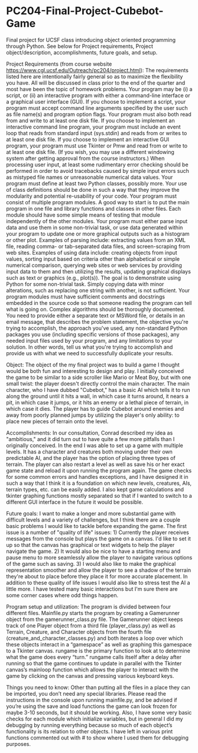 # PC204-Final-Project-Cubebot-Game
Final project for UCSF class introducing object oriented programming through Python. See below for Project requirements, Project object/description, accomplishments, future goals, and setup.

Project Requirements (from course website https://www.cgl.ucsf.edu/Outreach/pc204/project.html):
The requirements listed here are intentionally fairly general so as to maximize the flexibility you have. All will be discussed in class prior to the end of the quarter and most have been the topic of homework problems.
Your program may be (i) a script, or (ii) an interactive program with either a command-line interface or a graphical user interface (GUI).
If you choose to implement a script, your program must accept command line arguments specified by the user such as file name(s) and program option flags. Your program must also both read from and write to at least one disk file.
If you choose to implement an interactive command line program, your program must include an event loop that reads from standard input (sys.stdin) and reads from or writes to at least one disk file.
If you choose to implement an interactive GUI program, your program must use Tkinter or Pmw and read from or write to at least one disk file. (If you wish, you may use a different windowing system after getting approval from the course instructors.)
When processing user input, at least some rudimentary error checking should be performed in order to avoid tracebacks caused by simple input errors such as mistyped file names or unreasonable numerical data values.
Your program must define at least two Python classes, possibly more. Your use of class definitions should be done in such a way that they improve the modularity and potential re-usability of your code.
Your program must consist of multiple program modules. A good way to start is to put the main program in one file and library functions and classes in other files. Each module should have some simple means of testing that module independently of the other modules.
Your program must either parse input data and use them in some non-trivial task, or use data generated within your program to update one or more graphical outputs such as a histogram or other plot. Examples of parsing include:
extracting values from an XML file,
reading comma- or tab-separated data files, and
screen-scraping from web sites.
Examples of using data include:
creating objects from input values,
sorting input based on criteria other than alphabetical or simple numerical comparison,
querying web sites or web services by providing input data to them and then utilizing the results,
updating graphical displays such as text or graphics (e.g., plot(s)).
The goal is to demonstrate using Python for some non-trivial task. Simply copying data with minor alterations, such as replacing one string with another, is not sufficient.
Your program modules must have sufficient comments and docstrings embedded in the source code so that someone reading the program can tell what is going on. Complex algorithms should be thoroughly documented.
You need to provide either a separate text or MSWord file, or details in an email message, that describes the problem statement, the objective you're trying to accomplish, the approach you've used, any non-standard Python packages you use (including specific versions of those packages), any needed input files used by your program, and any limitations to your solution. In other words, tell us what you're trying to accomplish and provide us with what we need to successfully duplicate your results.

Object: 
The object of the my final project was to build a game I thought would be both fun and interesting to design and play. I initially conceived the game to be similar to a side scroller like Mario or Meat Boy, but with one small twist: the player doesn't directly control the main character. The main character, who I have dubbed "Cubebot," has a basic AI which tells it to run along the ground until it hits a wall, in which case it turns around, it nears a pit, in which case it jumps, or it hits an enemy or a lethal piece of terrain, in which case it dies. The player has to guide Cubebot around enemies and away from poorly planned jumps by utilizing the player's only ability: to place new pieces of terrain onto the level. 

Accomplishments:
In our consultation, Conrad described my idea as "ambitious," and it did turn out to have quite a few more pitfalls than I originally conceived. In the end I was able to set up a game with multiple levels. It has a character and creatures both moving under their own predictable AI, and the player has the option of placing three types of terrain. The player can also restart a level as well as save his or her exact game state and reload it upon running the program again. The game checks for some common errors and handles exceptions, and I have designed it in such a way that I think it is a foundation on which new levels, creatures, AIs, terrain types, etc. can be easily added. I also kept game calculations and tkinter graphing functions mostly separated so that if I wanted to switch to a different GUI interface in the future it would be possible. 

Future goals:
I want to make a longer and more substantial game with difficult levels and a variety of challenges, but I think there are a couple basic problems I would like to tackle before expanding the game. The first issue is a number of "quality of life" issues:  1) Currently the player receives messages from the console but plays the game on a canvas. I'd like to set it up so that the canvas has graphical or text widgets to help the player navigate the game. 2) It would also be nice to have a starting menu and pause menu to more seamlessly allow the player to navigate various options of the game such as saving. 3) I would also like to make the graphical representation smoother and allow the player to see a shadow of the terrain they're about to place before they place it for more accurate placement.
In addition to these quality of life issues I would also like to stress test the AI a little more. I have tested many basic interactions but I'm sure there are some corner cases where odd things happen.

Program setup and utilization: 
The program is divided between four different files. Mainfile.py starts the program by creating a Gamerunner object from the gamerunner_class.py file. The Gamerunner object keeps track of one Player object from a third file (player_class.py) as well as Terrain, Creature, and Character objects from the fourth file (creature_and_character_classes.py) and both iterates a loop over which these objects interact in a “gamespace” as well as graphing this gamespace to a Tkinter canvas. rungame is the primary function to look at to determine what the game does every “turn.” rungame calls itself after a delay after running so that the game continues to update in parallel with the Tkinter canvas’s mainloop function which allows the player to interact with the game by clicking on the canvas and pressing various keyboard keys. 

Things you need to know:
Other than putting all the files in a place they can be imported, you don’t need any special libraries. Please read the instructions in the console upon running mainfile.py, and be advised if you’re using the save and load functions the game can look frozen for maybe 3-10 seconds, but it should be working. Also, I have some very basic checks for each module which initialize variables, but in general I did my debugging by running everything because so much of each object’s functionality is its relation to other objects. I have left in various print functions commented out with # to show where I used them for debugging purposes.

